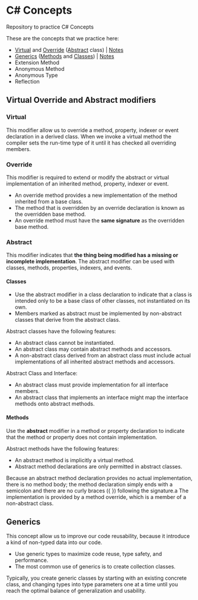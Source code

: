 # C# Concepts
Repository to practice C# Concepts

These are the concepts that we practice here:
- [Virtual](https://learn.microsoft.com/en-us/dotnet/csharp/language-reference/keywords/virtual) and [Override](https://learn.microsoft.com/en-us/dotnet/csharp/language-reference/keywords/override) ([Abstract](https://learn.microsoft.com/en-us/dotnet/csharp/language-reference/keywords/abstract) class) | [Notes](#virtual-override-and-abstract-modifiers)
- [Generics](https://learn.microsoft.com/en-us/dotnet/csharp/fundamentals/types/generics) ([Methods](https://learn.microsoft.com/en-us/dotnet/csharp/programming-guide/generics/generic-methods) and [Classes](https://learn.microsoft.com/en-us/dotnet/csharp/programming-guide/generics/generic-classes)) | [Notes](#generics)
- Extension Method
- Anonymous Method
- Anonymous Type
- Reflection

## Virtual Override and Abstract modifiers
### Virtual
This modifier allow us to override a method, property, indexer or event declaration in a derived class.
When we invoke a virtual method the compiler sets the run-time type of it until it has checked all overriding members.

### Override
This modifier is required to extend or modify the abstract or virtual implementation of an inherited method, property, indexer or event.

* An override method provides a new implementation of the method inherited from a base class.
* The method that is overridden by an override declaration is known as the overridden base method.
* An override method must have the **same signature** as the overridden base method.

### Abstract
This modifier indicates that **the thing being modified has a missing or incomplete implementation**. The abstract modifier can be used with classes, methods, properties, indexers, and events.

#### Classes
* Use the abstract modifier in a class declaration to indicate that a class is intended only to be a base class of other classes, not instantiated on its own.
* Members marked as abstract must be implemented by non-abstract classes that derive from the abstract class.

Abstract classes have the following features:
- An abstract class cannot be instantiated.
- An abstract class may contain abstract methods and accessors.
- A non-abstract class derived from an abstract class must include actual implementations of all inherited abstract methods and accessors.

Abstract Class and Interface:
* An abstract class must provide implementation for all interface members.
* An abstract class that implements an interface might map the interface methods onto abstract methods. 

#### Methods
Use the **abstract** modifier in a method or property declaration to indicate that the method or property does not contain implementation.

Abstract methods have the following features:

* An abstract method is implicitly a virtual method.
* Abstract method declarations are only permitted in abstract classes.

Because an abstract method declaration provides no actual implementation, there is no method body; the method declaration simply ends with a semicolon and there are no curly braces ({ }) following the signature.a
The implementation is provided by a method override, which is a member of a non-abstract class.

## Generics
This concept allow us to improve our code reusability, because it introduce a kind of non-typed data into our code.

* Use generic types to maximize code reuse, type safety, and performance.
* The most common use of generics is to create collection classes.

Typically, you create generic classes by starting with an existing concrete class, and changing types into type parameters one at a time until you reach the optimal balance of generalization and usability.